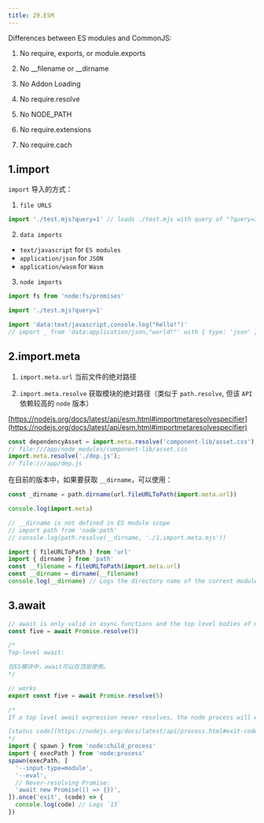 ```yaml
---
title: 29.ESM
---
```


Differences between ES modules and CommonJS:

1. No require, exports, or module.exports

2. No __filename or __dirname

3. No Addon Loading

4. No require.resolve

5. No NODE_PATH

6. No require.extensions

7. No require.cach

## 1.import

`import` 导入的方式：

1. `file URLS`
```js
import './test.mjs?query=1' // loads ./test.mjs with query of "?query=1"
```
2. `data imports`
  - `text/javascript` for `ES modules`
  - `application/json` for `JSON`
  - `application/wasm` for `Wasm`

3. `node imports`
```js
import fs from 'node:fs/promises'
```

```js
import './test.mjs?query=1'

import 'data:text/javascript,console.log("hello!")'
// import _ from 'data:application/json,"world!"' with { type: 'json' }
```

## 2.import.meta

1. `import.meta.url` 当前文件的绝对路径


2. `import.meta.resolve` 获取模块的绝对路径（类似于 `path.resolve`, 但该 `API` 依赖较高的 `node` 版本）

[https://nodejs.org/docs/latest/api/esm.html#importmetaresolvespecifier](https://nodejs.org/docs/latest/api/esm.html#importmetaresolvespecifier)

```js
const dependencyAsset = import.meta.resolve('component-lib/asset.css');
// file:///app/node_modules/component-lib/asset.css
import.meta.resolve('./dep.js');
// file:///app/dep.js
```

在目前的版本中，如果要获取 `__dirname`，可以使用：

```js
const _dirname = path.dirname(url.fileURLToPath(import.meta.url))
```

```js
console.log(import.meta)

// __dirname is not defined in ES module scope
// import path from 'node:path'
// console.log(path.resolve(__dirname, './1.import.meta.mjs'))

import { fileURLToPath } from 'url'
import { dirname } from 'path'
const __filename = fileURLToPath(import.meta.url)
const __dirname = dirname(__filename)
console.log(__dirname) // Logs the directory name of the current module
```

## 3.await

```cjs
// await is only valid in async functions and the top level bodies of modules
const five = await Promise.resolve(5)
```

```mjs
/*
Top-level await:

在ES模块中，await可以在顶层使用。
*/

// works
export const five = await Promise.resolve(5)

/*
If a top level await expression never resolves, the node process will exit with a 13 status code.

[status code](https://nodejs.org/docs/latest/api/process.html#exit-codes)
*/
import { spawn } from 'node:child_process'
import { execPath } from 'node:process'
spawn(execPath, [
  '--input-type=module',
  '--eval',
  // Never-resolving Promise:
  'await new Promise(() => {})',
]).once('exit', (code) => {
  console.log(code) // Logs `13`
})
```

